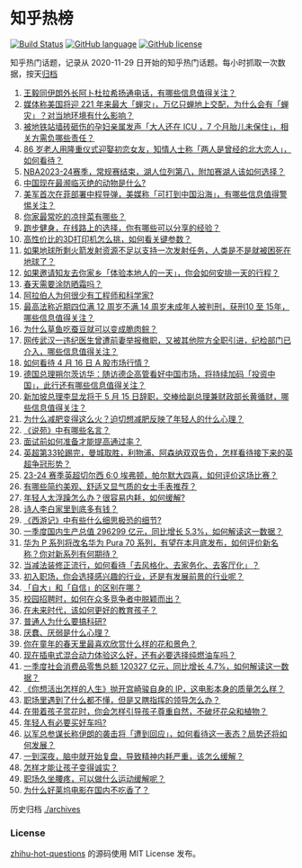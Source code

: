 # 知乎热榜
[![Build Status](https://github.com/ToWeLong/zhihu-hot-questions/workflows/CI/badge.svg)](https://github.com/ToWeLong/zhihu-hot-questions/actions)
[![GitHub language](https://img.shields.io/badge/language-golang-orange.svg)](https://golang.org/)
[![GitHub license](https://img.shields.io/github/license/ToWeLong/zhihu-hot-questions)](https://github.com/ToWeLong/zhihu-hot-questions/blob/main/LICENSE)

知乎热门话题，记录从 2020-11-29 日开始的知乎热门话题。每小时抓取一次数据，按天[归档](./archives)

<!-- BEGIN -->

1. [王毅同伊朗外长阿卜杜拉希扬通电话，有哪些信息值得关注？](https://www.zhihu.com/question/653088488)
1. [媒体称美国将迎 221 年来最大「蝉灾」，万亿只蝉地上交配，为什么会有「蝉灾」？对当地环境有什么影响？](https://www.zhihu.com/question/653098304)
1. [被地铁站墙砖砸伤的孕妇亲属发声「大人还在 ICU ，7 个月胎儿未保住」，相关方需负哪些责任？](https://www.zhihu.com/question/653097502)
1. [86 岁老人用隆重仪式迎娶初恋女友，知情人士称「两人是曾经的北大恋人」，如何看待？](https://www.zhihu.com/question/653021901)
1. [NBA2023-24赛季，常规赛结束，湖人位列第八，附加赛湖人该如何选择？](https://www.zhihu.com/question/653093899)
1. [中国现在最濒临灭绝的动物是什么?](https://www.zhihu.com/question/652184161)
1. [美军首次在菲部署中程导弹，美媒称「可打到中国沿海」，有哪些信息值得警惕关注？](https://www.zhihu.com/question/653136036)
1. [你家最常吃的凉拌菜有哪些？](https://www.zhihu.com/question/652460198)
1. [跑步健身，在线路上的选择，你有哪些可以分享的经验？](https://www.zhihu.com/question/653021453)
1. [高性价比的3D打印机怎么挑，如何看关键参数？](https://www.zhihu.com/question/652922253)
1. [如果地球所剩火箭发射资源不足以支持一次发射任务，人类是不是就被困死在地球了？](https://www.zhihu.com/question/652394786)
1. [如果邀请知友去你家乡「体验本地人的一天」，你会如何安排一天的行程？](https://www.zhihu.com/question/652716220)
1. [春天需要涂防晒霜吗？](https://www.zhihu.com/question/649377552)
1. [阿拉伯人为何很少有工程师和科学家?](https://www.zhihu.com/question/647663489)
1. [最高法称近期四位满 12 周岁不满 14 周岁未成年人被判刑，获刑10 至 15年，哪些信息值得关注？](https://www.zhihu.com/question/653116913)
1. [为什么草鱼吃蚕豆就可以变成脆肉鲩？](https://www.zhihu.com/question/52010890)
1. [网传武汉一违纪医生曾遭前妻举报撤职，又被其他院方全职引进，纪检部门已介入，哪些信息值得关注？](https://www.zhihu.com/question/652987874)
1. [如何看待 4 月 16 日 A 股市场行情？](https://www.zhihu.com/question/653093969)
1. [德国总理朔尔茨访华：随访德企高管看好中国市场，将持续加码「投资中国」，此行还有哪些信息值得关注？](https://www.zhihu.com/question/653010143)
1. [新加坡总理李显龙将于 5 月 15 日辞职，交棒给副总理兼财政部长黄循财，哪些信息值得关注？](https://www.zhihu.com/question/653016646)
1. [为什么减肥变得这么火？迫切想减肥反映了年轻人的什么心理？](https://www.zhihu.com/question/651186052)
1. [《说苑》中有哪些名言？](https://www.zhihu.com/question/653013404)
1. [面试前如何准备才能提高通过率？](https://www.zhihu.com/question/653067234)
1. [英超第33轮踢完，曼城取胜，利物浦、阿森纳双双告负，怎样看待接下来的英超争冠形势？](https://www.zhihu.com/question/652988679)
1. [23-24 赛季英超切尔西 6:0 埃弗顿，帕尔默大四喜，如何评价这场比赛？](https://www.zhihu.com/question/653057543)
1. [有哪些简约美观、舒适又显气质的女士手表推荐？](https://www.zhihu.com/question/648442997)
1. [年轻人太浮躁怎么办？很容易内耗，如何缓解?](https://www.zhihu.com/question/652663405)
1. [诗人李白家里到底多有钱？](https://www.zhihu.com/question/653095076)
1. [《西游记》中有些什么细思极恐的细节?](https://www.zhihu.com/question/340882306)
1. [一季度国内生产总值 296299 亿元，同比增⻓ 5.3%，如何解读这一数据？](https://www.zhihu.com/question/653099526)
1. [华为 P 系列将改名华为 Pura 70 系列，有望在本月底发布，如何评价新名称？你对新系列有何期待？](https://www.zhihu.com/question/652635808)
1. [当减法装修正流行，如何看待「去风格化、去家务化、去客厅化」？](https://www.zhihu.com/question/647382653)
1. [初入职场，你会选择感兴趣的行业，还是有发展前景的行业呢？](https://www.zhihu.com/question/652782110)
1. [「自大」和「自信」的区别在哪？](https://www.zhihu.com/question/652982979)
1. [校园招聘时，如何在众多竞争者中脱颖而出？](https://www.zhihu.com/question/653067410)
1. [在未来时代，该如何更好的教育孩子？](https://www.zhihu.com/question/653006926)
1. [普通人为什么要搞科研?](https://www.zhihu.com/question/651873626)
1. [厌蠢、厌弱是什么心理？](https://www.zhihu.com/question/652563760)
1. [你在童年的春天里最喜欢欣赏什么样的花和景色？](https://www.zhihu.com/question/650130695)
1. [现在插电式混合动力体验这么好，还有必要选择纯燃油车吗？](https://www.zhihu.com/question/651133540)
1. [一季度社会消费品零售总额 120327 亿元，同比增长 4.7%，如何解读这一数据？](https://www.zhihu.com/question/653100239)
1. [《你想活出怎样的人生》抛开宫崎骏自身的 IP，这电影本身的质量怎么样？](https://www.zhihu.com/question/651794552)
1. [职场里遇到了什么都不懂，但是又瞎指挥的领导怎么办？](https://www.zhihu.com/question/652605858)
1. [在带着孩子赏花时，你会怎样引导孩子尊重自然，不破坏花朵和植物？](https://www.zhihu.com/question/650130489)
1. [年轻人有必要买好车吗?](https://www.zhihu.com/question/595986489)
1. [以军总参谋长称伊朗的袭击将「遭到回应」，如何看待这一表态？局势还将如何发展？](https://www.zhihu.com/question/653090590)
1. [一到深夜，脑中就开始复盘，导致精神内耗严重，该怎么缓解？](https://www.zhihu.com/question/652768184)
1. [怎样才能让孩子变得诚实？](https://www.zhihu.com/question/653088370)
1. [职场久坐腰疼，可以做什么运动缓解呢？](https://www.zhihu.com/question/652729191)
1. [为什么好莱坞电影在国内不吃香了？](https://www.zhihu.com/question/647706467)

<!-- END -->

历史归档 [./archives](./archives)


### License
[zhihu-hot-questions](https://github.com/towelong/zhihu-hot-questions) 的源码使用 MIT License 发布。